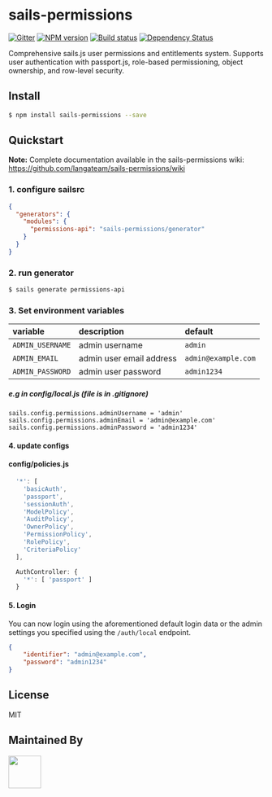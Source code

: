 # sails-permissions

[![Gitter][gitter-image]][gitter-url]
[![NPM version][npm-image]][npm-url]
[![Build status][travis-image]][travis-url]
[![Dependency Status][daviddm-image]][daviddm-url]

Comprehensive sails.js user permissions and entitlements system. Supports user authentication with passport.js, role-based permissioning, object ownership, and row-level security.

## Install
```sh
$ npm install sails-permissions --save
```

## Quickstart

**Note:** Complete documentation available in the sails-permissions wiki: https://github.com/langateam/sails-permissions/wiki

### 1. configure sailsrc

```json
{
  "generators": {
    "modules": {
      "permissions-api": "sails-permissions/generator"
    }
  }
}
```

### 2. run generator

```sh
$ sails generate permissions-api
```

### 3. Set environment variables

| variable | description | default |
|:---|:---|:---|
| `ADMIN_USERNAME` | admin username | `admin` |
| `ADMIN_EMAIL` | admin user email address | `admin@example.com` |
| `ADMIN_PASSWORD` | admin user password | `admin1234` |

##### e.g in config/local.js (file is in .gitignore)
```
sails.config.permissions.adminUsername = 'admin'
sails.config.permissions.adminEmail = 'admin@example.com'
sails.config.permissions.adminPassword = 'admin1234'
```
#### 4. update configs

#### config/policies.js
```js
  '*': [
    'basicAuth',
    'passport',
    'sessionAuth',
    'ModelPolicy',
    'AuditPolicy',
    'OwnerPolicy',
    'PermissionPolicy',
    'RolePolicy',
    'CriteriaPolicy'
  ],

  AuthController: {
    '*': [ 'passport' ]
  }
```

#### 5. Login
You can now login using the aforementioned default login data or the admin settings you specified using the `/auth/local` endpoint.
```json
{
    "identifier": "admin@example.com",
    "password": "admin1234"
}
```

## License
MIT

## Maintained By
[<img src='http://i.imgur.com/Y03Jgmf.png' height='64px'>](http://langa.io)

[npm-image]: https://img.shields.io/npm/v/sails-permissions.svg?style=flat-square
[npm-url]: https://npmjs.org/package/sails-permissions
[travis-image]: https://img.shields.io/travis/langateam/sails-permissions.svg?style=flat-square
[travis-url]: https://travis-ci.org/langateam/sails-permissions
[daviddm-image]: http://img.shields.io/david/langateam/sails-permissions.svg?style=flat-square
[daviddm-url]: https://david-dm.org/langateam/sails-permissions
[gitter-image]: http://img.shields.io/badge/+%20GITTER-JOIN%20CHAT%20%E2%86%92-1DCE73.svg?style=flat-square
[gitter-url]: https://gitter.im/langateam/sails-permissions

[hacktober-image]: http://i.imgur.com/FM9yVCI.png
[hacktober-url]: https://twitter.com/langateam/status/782995392212369408
